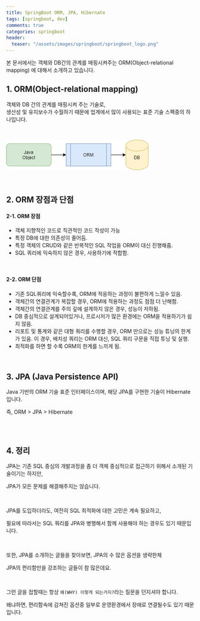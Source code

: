 ```yaml
---
title: SpringBoot ORM, JPA, Hibernate
tags: [springboot, dev]
comments: true
categories: springboot
header:
  teaser: "/assets/images/springboot/springboot_logo.png"
---
```


본 문서에서는 객체와 DB간의 관계를 매핑시켜주는 ORM(Object-relational mapping) 에 대해서 소개하고 있습니다.

## 1. ORM(Object-relational mapping)

객체와 DB 간의 관계를 매핑시켜 주는 기술로,<br/>
생산성 및 유지보수가 수월하기 때문에 업계에서 많이 사용되는 표준 기술 스펙중의 하나입니다.<br/>

<br/>

![orm](/assets/images/springboot/jpa/orm.png)

<br/>

## 2. ORM 장점과 단점

#### 2-1. ORM 장점

- 객체 지향적인 코드로 직관적인 코드 작성이 가능
- 특정 DB에 대한 의존성이 줄어듬.
- 특정 객체의 CRUD와 같은 반복적인 SQL 작업을 ORM이 대신 진행해줌.
- SQL 쿼리에 익숙하지 않은 경우, 사용하기에 적합함.

<br/>

#### 2-2. ORM 단점

- 기존 SQL쿼리에 익숙할수록, ORM에 적응하는 과정이 불편하게 느낄수 있음.
- 객체간의 연결관계가 복잡할 경우, ORM에 적용하는 과정도 점점 더 난해함.
- 객체간의 연결관계를 주의 깊에 설계하지 않은 경우, 성능이 저하됨.
- DB 중심적으로 설계되어있거나, 프로시저가 많은 환경에는 ORM을 적용하기가 쉽지 않음. 
- 리포트 및 통계와 같은 대형 쿼리를 수행할 경우, ORM 만으로는 성능 튜닝의 한계가 있음. 
  이 경우, 배치성 쿼리는 ORM 대신, SQL 쿼리 구문을 직접 튜닝 및 실행.
- 최적화를 하면 할 수록 ORM의 한계를 느끼게 됨.

<br/>

## 3. JPA (Java Persistence API)

Java 기반의 ORM 기술 표준 인터페이스이며, 해당 JPA를 구현한 기술이 Hibernate 입니다. 

즉, ORM > JPA > Hibernate

<br/>

<br/>

## 4. 정리

JPA는 기존 SQL 중심의 개발과정을 좀 더 객체 중심적으로 접근하기 위해서 소개된 기술이기는 하지만,

JPA가 모든 문제를 해결해주지는 않습니다.  <br/>

<br/>

JPA를 도입하더라도, 여전히 SQL 최적화에 대한 고민은 계속 필요하고,<br/>

필요에 따라서는 SQL 쿼리를 JPA와 병행해서 함께 사용해야 하는 경우도 있기 때문입니다.<br/>

<br/>

또한,  JPA를 소개하는 글들을 찾아보면, JPA의 수 많은 옵션을 생략한체<br/>

JPA의 편리함만을 강조하는 글들이 참 많은데요. <br/>

<br/>

그런 글을 접할때는 항상 `왜(WHY) 이렇게 되는거지?`라는 질문을 던지셔야 합니다.<br/>

왜냐하면, 편리함속에 감쳐진 옵션중 일부로 운영환경에서 장애로 연결될수도 있기 때문입니다.<br/>

<br/>







